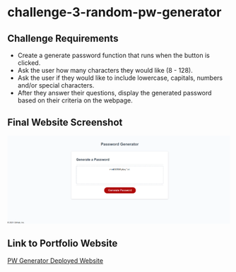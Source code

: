 # challenge-3-random-pw-generator

## Challenge Requirements
* Create a generate password function that runs when the button is clicked.
* Ask the user how many characters they would like (8 - 128). 
* Ask the user if they would like to include lowercase, capitals, numbers and/or special characters.
* After they answer their questions, display the generated password based on their criteria on the webpage.

## Final Website Screenshot
![PW Generator](assets/images/pw-generator.png)

## Link to Portfolio Website
[PW Generator Deployed Website](https://mjgiannelli.github.io/random-pw-generator/)
